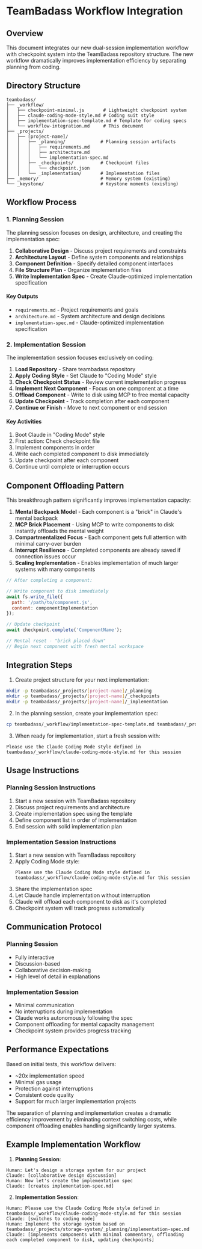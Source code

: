 # TeamBadass Workflow Integration

## Overview

This document integrates our new dual-session implementation workflow with checkpoint system into the TeamBadass repository structure. The new workflow dramatically improves implementation efficiency by separating planning from coding.

## Directory Structure

```
teambadass/
├── _workflow/
│   ├── checkpoint-minimal.js       # Lightweight checkpoint system
│   ├── claude-coding-mode-style.md # Coding suit style
│   ├── implementation-spec-template.md # Template for coding specs
│   └── workflow-integration.md     # This document
├── _projects/
│   ├── [project-name]/
│   │   ├── _planning/             # Planning session artifacts
│   │   │   ├── requirements.md
│   │   │   ├── architecture.md
│   │   │   └── implementation-spec.md
│   │   ├── _checkpoints/          # Checkpoint files
│   │   │   └── checkpoint.json
│   │   └── _implementation/       # Implementation files
├── _memory/                       # Memory system (existing)
└── _keystone/                     # Keystone moments (existing)
```

## Workflow Process

### 1. Planning Session

The planning session focuses on design, architecture, and creating the implementation spec:

1. **Collaborative Design** - Discuss project requirements and constraints
2. **Architecture Layout** - Define system components and relationships
3. **Component Definition** - Specify detailed component interfaces
4. **File Structure Plan** - Organize implementation files
5. **Write Implementation Spec** - Create Claude-optimized implementation specification

#### Key Outputs
- `requirements.md` - Project requirements and goals
- `architecture.md` - System architecture and design decisions
- `implementation-spec.md` - Claude-optimized implementation specification

### 2. Implementation Session

The implementation session focuses exclusively on coding:

1. **Load Repository** - Share teambadass repository
2. **Apply Coding Style** - Set Claude to "Coding Mode" style
3. **Check Checkpoint Status** - Review current implementation progress
4. **Implement Next Component** - Focus on one component at a time 
5. **Offload Component** - Write to disk using MCP to free mental capacity
6. **Update Checkpoint** - Track completion after each component
7. **Continue or Finish** - Move to next component or end session

#### Key Activities
1. Boot Claude in "Coding Mode" style
2. First action: Check checkpoint file
3. Implement components in order
4. Write each completed component to disk immediately
5. Update checkpoint after each component
6. Continue until complete or interruption occurs

## Component Offloading Pattern

This breakthrough pattern significantly improves implementation capacity:

1. **Mental Backpack Model** - Each component is a "brick" in Claude's mental backpack
2. **MCP Brick Placement** - Using MCP to write components to disk instantly offloads the mental weight
3. **Compartmentalized Focus** - Each component gets full attention with minimal carry-over burden
4. **Interrupt Resilience** - Completed components are already saved if connection issues occur
5. **Scaling Implementation** - Enables implementation of much larger systems with many components

```javascript
// After completing a component:

// Write component to disk immediately 
await fs.write_file({
  path: '/path/to/component.js',
  content: componentImplementation
});

// Update checkpoint
await checkpoint.complete('ComponentName');

// Mental reset - "brick placed down"
// Begin next component with fresh mental workspace
```

## Integration Steps

1. Create project structure for your next implementation:
```bash
mkdir -p teambadass/_projects/[project-name]/_planning
mkdir -p teambadass/_projects/[project-name]/_checkpoints
mkdir -p teambadass/_projects/[project-name]/_implementation
```

2. In the planning session, create your implementation spec:
```bash
cp teambadass/_workflow/implementation-spec-template.md teambadass/_projects/[project-name]/_planning/implementation-spec.md
```

3. When ready for implementation, start a fresh session with:
```
Please use the Claude Coding Mode style defined in teambadass/_workflow/claude-coding-mode-style.md for this session
```

## Usage Instructions

### Planning Session Instructions

1. Start a new session with TeamBadass repository
2. Discuss project requirements and architecture
3. Create implementation spec using the template
4. Define component list in order of implementation
5. End session with solid implementation plan

### Implementation Session Instructions

1. Start a new session with TeamBadass repository
2. Apply Coding Mode style:
   ```
   Please use the Claude Coding Mode style defined in teambadass/_workflow/claude-coding-mode-style.md for this session
   ```
3. Share the implementation spec
4. Let Claude handle implementation without interruption
5. Claude will offload each component to disk as it's completed
6. Checkpoint system will track progress automatically

## Communication Protocol

### Planning Session
- Fully interactive
- Discussion-based
- Collaborative decision-making
- High level of detail in explanations

### Implementation Session
- Minimal communication
- No interruptions during implementation
- Claude works autonomously following the spec
- Component offloading for mental capacity management
- Checkpoint system provides progress tracking

## Performance Expectations

Based on initial tests, this workflow delivers:
- ~20x implementation speed
- Minimal gas usage
- Protection against interruptions
- Consistent code quality
- Support for much larger implementation projects

The separation of planning and implementation creates a dramatic efficiency improvement by eliminating context switching costs, while component offloading enables handling significantly larger systems.

## Example Implementation Workflow

1. **Planning Session**:
```
Human: Let's design a storage system for our project
Claude: [collaborative design discussion]
Human: Now let's create the implementation spec
Claude: [creates implementation-spec.md]
```

2. **Implementation Session**:
```
Human: Please use the Claude Coding Mode style defined in teambadass/_workflow/claude-coding-mode-style.md for this session
Claude: [switches to coding mode]
Human: Implement the storage system based on teambadass/_projects/storage-system/_planning/implementation-spec.md
Claude: [implements components with minimal commentary, offloading each completed component to disk, updating checkpoints]
```